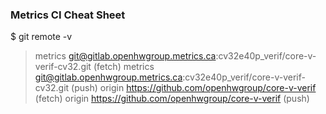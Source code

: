 ### Metrics CI Cheat Sheet
$ git remote -v
> metrics	git@gitlab.openhwgroup.metrics.ca:cv32e40p_verif/core-v-verif-cv32.git (fetch)
> metrics	git@gitlab.openhwgroup.metrics.ca:cv32e40p_verif/core-v-verif-cv32.git (push)
> origin	https://github.com/openhwgroup/core-v-verif (fetch)
> origin	https://github.com/openhwgroup/core-v-verif (push)
